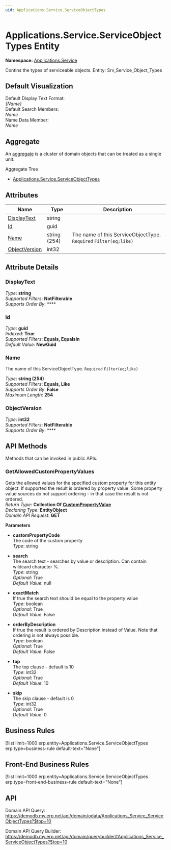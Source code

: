 ```yaml
---
uid: Applications.Service.ServiceObjectTypes
---
```

# Applications.Service.ServiceObjectTypes Entity

**Namespace:** [Applications.Service](Applications.Service.md)  

Contins the types of serviceable objects. Entity: Srv_Service_Object_Types

## Default Visualization
Default Display Text Format:  
_{Name}_  
Default Search Members:  
_Name_  
Name Data Member:  
_Name_  

## Aggregate
An [aggregate](https://docs.erp.net/tech/advanced/concepts/aggregates.html) is a cluster of domain objects that can be treated as a single unit.  

Aggregate Tree  
* [Applications.Service.ServiceObjectTypes](Applications.Service.ServiceObjectTypes.md)  

## Attributes

| Name | Type | Description |
| ---- | ---- | --- |
| [DisplayText](Applications.Service.ServiceObjectTypes.md#displaytext) | string |  
| [Id](Applications.Service.ServiceObjectTypes.md#id) | guid |  
| [Name](Applications.Service.ServiceObjectTypes.md#name) | string (254) | The name of this ServiceObjectType. `Required` `Filter(eq;like)` 
| [ObjectVersion](Applications.Service.ServiceObjectTypes.md#objectversion) | int32 |  


## Attribute Details

### DisplayText

_Type_: **string**  
_Supported Filters_: **NotFilterable**  
_Supports Order By_: ****  

### Id

_Type_: **guid**  
_Indexed_: **True**  
_Supported Filters_: **Equals, EqualsIn**  
_Default Value_: **NewGuid**  

### Name

The name of this ServiceObjectType. `Required` `Filter(eq;like)`

_Type_: **string (254)**  
_Supported Filters_: **Equals, Like**  
_Supports Order By_: **False**  
_Maximum Length_: **254**  

### ObjectVersion

_Type_: **int32**  
_Supported Filters_: **NotFilterable**  
_Supports Order By_: ****  


## API Methods

Methods that can be invoked in public APIs.

### GetAllowedCustomPropertyValues

Gets the allowed values for the specified custom property for this entity object.              If supported the result is ordered by property value. Some property value sources do not support ordering - in that case the result is not ordered.  
_Return Type_: **Collection Of [CustomPropertyValue](../data-types.md#general.custompropertyvalue)**  
_Declaring Type_: **EntityObject**  
_Domain API Request_: **GET**  

**Parameters**  
  * **customPropertyCode**  
    The code of the custom property  
    _Type_: string  

  * **search**  
    The search text - searches by value or description. Can contain wildcard character %.  
    _Type_: string  
     _Optional_: True  
    _Default Value_: null  

  * **exactMatch**  
    If true the search text should be equal to the property value  
    _Type_: boolean  
     _Optional_: True  
    _Default Value_: False  

  * **orderByDescription**  
    If true the result is ordered by Description instead of Value. Note that ordering is not always possible.  
    _Type_: boolean  
     _Optional_: True  
    _Default Value_: False  

  * **top**  
    The top clause - default is 10  
    _Type_: int32  
     _Optional_: True  
    _Default Value_: 10  

  * **skip**  
    The skip clause - default is 0  
    _Type_: int32  
     _Optional_: True  
    _Default Value_: 0  



## Business Rules

[!list limit=1000 erp.entity=Applications.Service.ServiceObjectTypes erp.type=business-rule default-text="None"]

## Front-End Business Rules

[!list limit=1000 erp.entity=Applications.Service.ServiceObjectTypes erp.type=front-end-business-rule default-text="None"]

## API

Domain API Query:
<https://demodb.my.erp.net/api/domain/odata/Applications_Service_ServiceObjectTypes?$top=10>

Domain API Query Builder:
<https://demodb.my.erp.net/api/domain/querybuilder#Applications_Service_ServiceObjectTypes?$top=10>

